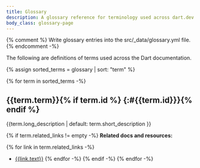 ```yaml
---
title: Glossary
description: A glossary reference for terminology used across dart.dev.
body_class: glossary-page
---
```


{% comment %}
  Write glossary entries into the src/_data/glossary.yml file.
{% endcomment -%}

The following are definitions of terms used across the Dart documentation.

{% assign sorted_terms = glossary | sort: "term" %}

{% for term in sorted_terms -%}

<div class="term-separator" aria-hidden="true"></div>

## {{term.term}}{% if term.id %} {:#{{term.id}}}{% endif %}

{{term.long_description | default: term.short_description }}

{% if term.related_links != empty -%}
**Related docs and resources:**

{% for link in term.related_links -%}
- [{{link.text}}]({{link.link}})
{% endfor -%}
{% endif -%}
{% endfor -%}